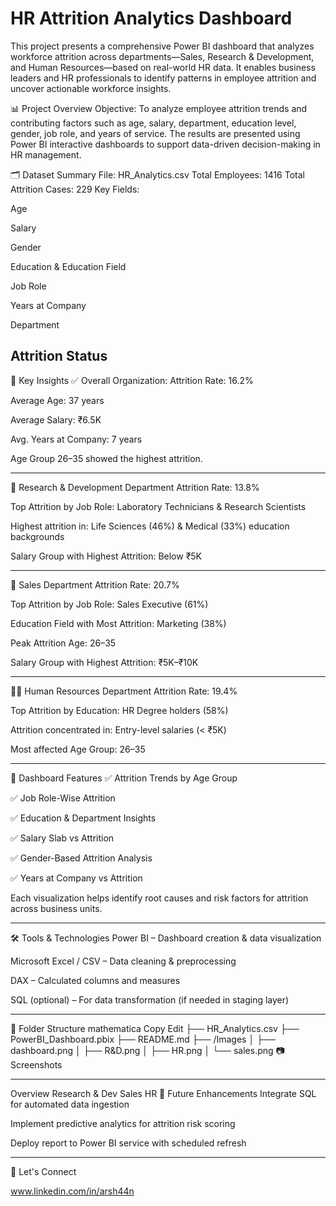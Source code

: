 # HR Attrition Analytics Dashboard
This project presents a comprehensive Power BI dashboard that analyzes workforce attrition across departments—Sales, Research & Development, and Human Resources—based on real-world HR data. It enables business leaders and HR professionals to identify patterns in employee attrition and uncover actionable workforce insights.

📊 Project Overview
Objective:
To analyze employee attrition trends and contributing factors such as age, salary, department, education level, gender, job role, and years of service. The results are presented using Power BI interactive dashboards to support data-driven decision-making in HR management.

🗂 Dataset Summary
File: HR_Analytics.csv
Total Employees: 1416
Total Attrition Cases: 229
Key Fields:

Age

Salary

Gender

Education & Education Field

Job Role

Years at Company

Department

Attrition Status
--------------
📌 Key Insights
✅ Overall Organization:
Attrition Rate: 16.2%

Average Age: 37 years

Average Salary: ₹6.5K

Avg. Years at Company: 7 years

Age Group 26–35 showed the highest attrition.

-----------------------------

🧪 Research & Development Department
Attrition Rate: 13.8%

Top Attrition by Job Role: Laboratory Technicians & Research Scientists

Highest attrition in: Life Sciences (46%) & Medical (33%) education backgrounds

Salary Group with Highest Attrition: Below ₹5K

-----------------------------

🛒 Sales Department
Attrition Rate: 20.7%

Top Attrition by Job Role: Sales Executive (61%)

Education Field with Most Attrition: Marketing (38%)

Peak Attrition Age: 26–35

Salary Group with Highest Attrition: ₹5K–₹10K

-------------------------------

🧑‍💼 Human Resources Department
Attrition Rate: 19.4%

Top Attrition by Education: HR Degree holders (58%)

Attrition concentrated in: Entry-level salaries (< ₹5K)

Most affected Age Group: 26–35

-----------------------------

📌 Dashboard Features
✅ Attrition Trends by Age Group

✅ Job Role-Wise Attrition

✅ Education & Department Insights

✅ Salary Slab vs Attrition

✅ Gender-Based Attrition Analysis

✅ Years at Company vs Attrition

Each visualization helps identify root causes and risk factors for attrition across business units.

--------------------------------

🛠 Tools & Technologies
Power BI – Dashboard creation & data visualization

Microsoft Excel / CSV – Data cleaning & preprocessing

DAX – Calculated columns and measures

SQL (optional) – For data transformation (if needed in staging layer)

---------------------------

📁 Folder Structure
mathematica
Copy
Edit
├── HR_Analytics.csv
├── PowerBI_Dashboard.pbix
├── README.md
├── /Images
│   ├── dashboard.png
│   ├── R&D.png
│   ├── HR.png
│   └── sales.png
📷 Screenshots

------------------------

Overview	Research & Dev	Sales	HR
📌 Future Enhancements
Integrate SQL for automated data ingestion

Implement predictive analytics for attrition risk scoring

Deploy report to Power BI service with scheduled refresh

---------------------

🤝 Let's Connect

www.linkedin.com/in/arsh44n
